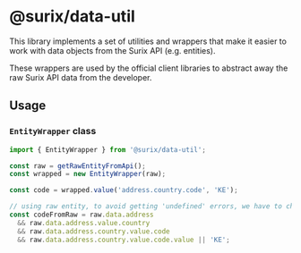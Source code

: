 # @surix/data-util

This library implements a set of utilities and wrappers that make it easier to work with data objects from the Surix API (e.g. entities).

These wrappers are used by the official client libraries to abstract away the raw Surix API data from the developer.

## Usage

### `EntityWrapper` class

```javascript
import { EntityWrapper } from '@surix/data-util';

const raw = getRawEntityFromApi();
const wrapped = new EntityWrapper(raw);

const code = wrapped.value('address.country.code', 'KE');

// using raw entity, to avoid getting 'undefined' errors, we have to check whether each field exists
const codeFromRaw = raw.data.address
  && raw.data.address.value.country
  && raw.data.address.country.value.code
  && raw.data.address.country.value.code.value || 'KE';
```